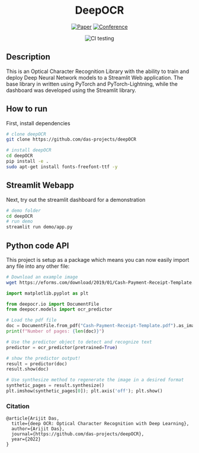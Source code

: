 <div align="center">    
 
# DeepOCR     

[![Paper](http://img.shields.io/badge/paper-arxiv.1001.2234-B31B1B.svg)](https://www.nature.com/articles/nature14539)
[![Conference](http://img.shields.io/badge/AnyConference-year-4b44ce.svg)](https://papers.nips.cc/book/advances-in-neural-information-processing-systems-31-2018)  
<!--
ARXIV   
[![Paper](http://img.shields.io/badge/arxiv-math.co:1480.1111-B31B1B.svg)](https://www.nature.com/articles/nature14539)
-->
![CI testing](https://github.com/PyTorchLightning/deep-learning-project-template/workflows/CI%20testing/badge.svg?branch=master&event=push)


<!--  
Conference   
-->   
</div>
 
## Description    
This is an Optical Character Recognition Library with the ability to train and deploy Deep Neural Network models 
to a Streamlit Web application. The base library in written using PyTorch and PyTorch-Lightning, while the dashboard was 
developed using the Streamlit library.  

## How to run   
First, install dependencies   
```bash
# clone deepOCR   
git clone https://github.com/das-projects/deepOCR

# install deepOCR   
cd deepOCR 
pip install -e .  
sudo apt-get install fonts-freefont-ttf -y 
 ```   
## Streamlit Webapp
 Next, try out the streamlit dashboard for a demonstration   
 ```bash
# demo folder
cd deepOCR
# run demo
streamlit run demo/app.py    
```

## Python code API
This project is setup as a package which means you can now easily import any file into any other file:
```bash
# Download an example image
wget https://eforms.com/download/2019/01/Cash-Payment-Receipt-Template.pdf
```
```python
import matplotlib.pyplot as plt

from deepocr.io import DocumentFile
from deepocr.models import ocr_predictor

# Load the pdf file
doc = DocumentFile.from_pdf("Cash-Payment-Receipt-Template.pdf").as_images()
print(f"Number of pages: {len(doc)}")

# Use the predictor object to detect and recognize text
predictor = ocr_predictor(pretrained=True)

# show the predictor output!
result = predictor(doc)
result.show(doc)

# Use synthesize method to regenerate the image in a desired format 
synthetic_pages = result.synthesize()
plt.imshow(synthetic_pages[0]); plt.axis('off'); plt.show()
```

### Citation   
```
@article{Arijit Das,
  title={deep OCR: Optical Character Recognition with Deep Learning},
  author={Arijit Das},
  journal={https://github.com/das-projects/deepOCR},
  year={2022}
}
```   
